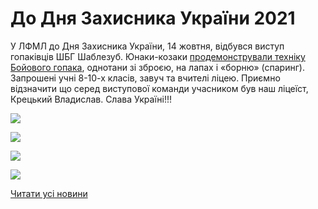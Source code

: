 # До Дня Захисника України 2021

У ЛФМЛ до Дня Захисника України, 14 жовтня, відбувся виступ гопаківців ШБГ Шаблезуб. Юнаки-козаки [продемонстрували техніку Бойового гопака](https://www.youtube.com/watch?v=UgjPxy0s3cI), однотани зі зброєю, на лапах і «борню» (спаринг). Запрошені учні 8-10-х класів, завуч та вчителі ліцею. Приємно відзначити що серед виступової команди учасником був наш ліцеїст, Крецький Владислав. Слава Україні!!!


![](/images/blog/до-дня-захисника-україни-2021/gop2.jpg)



![](/images/blog/до-дня-захисника-україни-2021/gop4.jpg)



![](/images/blog/до-дня-захисника-україни-2021/gop3.jpg)



![](/images/blog/до-дня-захисника-україни-2021/gop1.jpg)



[Читати усі новини](/news)

